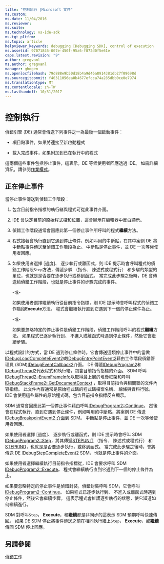 ```yaml
---
title: "控制執行 |Microsoft 文件"
ms.custom: 
ms.date: 11/04/2016
ms.reviewer: 
ms.suite: 
ms.technology: vs-ide-sdk
ms.tgt_pltfrm: 
ms.topic: article
helpviewer_keywords: debugging [Debugging SDK], control of execution
ms.assetid: 97071846-007e-450f-95a6-f072d0f5e61e
caps.latest.revision: "9"
author: gregvanl
ms.author: gregvanl
manager: ghogen
ms.openlocfilehash: 79d888e9b50d18b4a9d46a8914381db27f09698d
ms.sourcegitcommit: f40311056ea0b4677efcca74a285dbb0ce0e7974
ms.translationtype: MT
ms.contentlocale: zh-TW
ms.lasthandoff: 10/31/2017
---
```

# <a name="control-of-execution"></a>控制執行
偵錯引擎 (DE) 通常會傳送下列事件之一為最後一個啟動事件：  
  
-   項目點事件，如果將連接至新啟動程式  
  
-   載入完成事件，如果附加到已在執行中的程式  
  
 這兩個這些事件包括停止事件，這表示，DE 等候使用者回應透過 IDE。 如需詳細資訊，請參閱[作業模式](../../extensibility/debugger/operational-modes.md)。  
  
## <a name="stopping-event"></a>正在停止事件  
 當停止事件傳送到偵錯工作階段：  
  
1.  包含目前指令指標的執行緒與程式可從此事件介面。  
  
2.  IDE 會決定目前的原始程式檔和位置，這會顯示在編輯器中反白顯示。  
  
3.  偵錯工作階段通常會回應此第一個停止事件所呼叫的程式**繼續**方法。  
  
4.  程式接著會執行直到它遇到停止條件，例如叫用的中斷點，在其中案例 DE 將中斷點事件傳送至偵錯工作階段為止。 中斷點是停止事件，並 DE 一次等候使用者回應。  
  
5.  如果使用者選擇 [過度]、 逐步執行或離函式，則 IDE 提示時會呼叫程式的偵錯工作階段`Step`方法，傳遞步驟 （指令、 陳述式或程式行） 和步驟的類型的單位，也就是是否要在逐步執行或移到函式。 當完成此步驟之後時，DE 會傳送給偵錯工作階段，也就是停止事件的步驟完成的事件。  
  
     -或-  
  
     如果使用者選擇繼續執行從目前指令指標，則 IDE 提示時會呼叫程式的偵錯工作階段**Execute**方法。 程式會繼續執行直到它遇到下一個的停止條件為止。  
  
     -或-  
  
     如果要忽略特定的停止事件是偵錯工作階段，偵錯工作階段呼叫的程式**繼續**方法。 如果程式已逐步執行到、 不進入或離函式時遇到停止條件，然後它會繼續步驟。  
  
 以程式設計的方式，當 DE 遇到停止條件時，它會傳送這類停止事件中的當做[IDebugLoadCompleteEvent2](../../extensibility/debugger/reference/idebugloadcompleteevent2.md)或[IDebugEntryPointEvent2](../../extensibility/debugger/reference/idebugentrypointevent2.md)藉由工作階段偵錯管理員 (SDM)[IDebugEventCallback2](../../extensibility/debugger/reference/idebugeventcallback2.md)介面。 DE 傳遞[IDebugProgram2](../../extensibility/debugger/reference/idebugprogram2.md)和[IDebugThread2](../../extensibility/debugger/reference/idebugthread2.md)代表程式和執行緒，包含目前指令指標的介面。 SDM 呼叫[IDebugThread2::EnumFrameInfo](../../extensibility/debugger/reference/idebugthread2-enumframeinfo.md)以取得最上層的堆疊框架和呼叫[IDebugStackFrame2::GetDocumentContext](../../extensibility/debugger/reference/idebugstackframe2-getdocumentcontext.md) ，取得目前指令與相關聯的文件內容指標。 此文件內容通常是原始程式碼的程式碼檔案名稱、 線條與資料行號。 IDE 會使用這些屬性的原始程式碼，包含目前指令指標反白顯示。  
  
 SDM 通常會回應此第一個停止事件藉由呼叫[IDebugProgram2::Continue](../../extensibility/debugger/reference/idebugprogram2-continue.md)。 然後會在程式執行，直到它遇到停止條件，例如叫用的中斷點，將案例 DE 傳送[IDebugBreakpointEvent2 介面](../../extensibility/debugger/reference/idebugbreakpointevent2.md)到 SDM。 中斷點是停止事件，並 DE 一次等候使用者回應。  
  
 如果使用者選擇 [過度]、 逐步執行或離函式，則 IDE 提示時會呼叫 SDM [IDebugProgram2::Step](../../extensibility/debugger/reference/idebugprogram2-step.md)，將其傳遞[STEPUNIT](../../extensibility/debugger/reference/stepunit.md) （指令、 陳述式或程式行） 和[STEPKIND](../../extensibility/debugger/reference/stepkind.md)，也就是是否要逐步執行，或移到函式。 當完成此步驟之後時，會將傳送 DE [IDebugStepCompleteEvent2](../../extensibility/debugger/reference/idebugstepcompleteevent2.md) SDM，也就是停止事件的介面。  
  
 如果使用者選擇繼續執行目前指令指標從，IDE 會要求呼叫 SDM [IDebugProgram2::Execute](../../extensibility/debugger/reference/idebugprogram2-execute.md)。 程式會繼續執行直到它遇到下一個的停止條件為止。  
  
 如果要忽略特定的停止事件是偵錯封裝，偵錯封裝呼叫 SDM，它會呼叫[IDebugProgram2::Continue](../../extensibility/debugger/reference/idebugprogram2-continue.md)。 如果程式已逐步執行到、 不進入或離函式時遇到停止條件，然後它會繼續步驟。 這表示程式會維護逐步執行的狀態，使它知道如何繼續進行。  
  
 SDM 對呼叫`Step`， **Execute**，和**繼續**都是非同步的這表示 SDM 預期呼叫快速傳回。 如果 DE SDM 停止將事件傳送之前在相同執行緒上`Step`， **Execute**，或**繼續**傳回 SDM 停止回應。  
  
## <a name="see-also"></a>另請參閱  
 [偵錯工作](../../extensibility/debugger/debugging-tasks.md)
